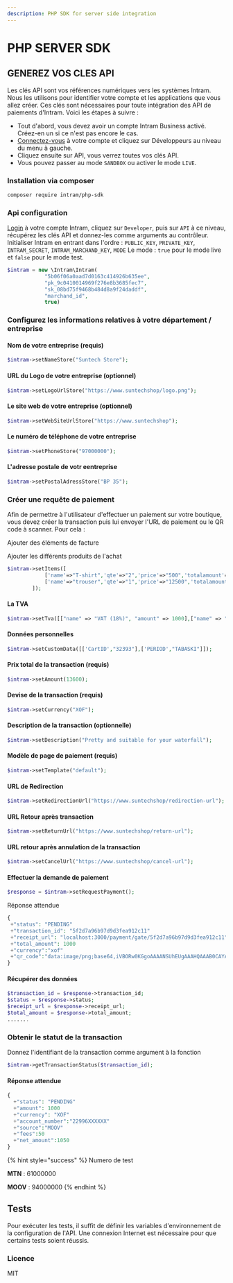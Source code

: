 ```yaml
---
description: PHP SDK for server side integration
---
```


# PHP SERVER SDK

## GENEREZ VOS CLES API

Les clés API sont vos références numériques vers les systèmes Intram. Nous les utilisons pour identifier votre compte et les applications que vous allez créer. Ces clés sont nécessaires pour toute intégration des API de paiements d'Intram. Voici les étapes à suivre :

* Tout d'abord, vous devez avoir un compte Intram Business activé. Créez-en un si ce n'est pas encore le cas.
* [Connectez-vous](https://app.intram.org/login) à votre compte et cliquez sur Développeurs au niveau du menu à gauche.
* Cliquez ensuite sur API, vous verrez toutes vos clés API.
* Vous pouvez passer au mode `SANDBOX` ou activer le mode `LIVE`.

### Installation via composer

```bash
composer require intram/php-sdk
```

### Api configuration

[Login](https://app.intram.org/login) à votre compte Intram, cliquez sur `Developer`, puis sur `API` à ce niveau, récupérez les clés API et donnez-les comme arguments au contrôleur. Initialiser Intram en entrant dans l'ordre : `PUBLIC_KEY`, `PRIVATE_KEY`, `INTRAM_SECRET`, `INTRAM_MARCHAND_KEY`, `MODE` Le mode : `true` pour le mode live et `false` pour le mode test.

```php
$intram = new \Intram\Intram(
            "5b06f06a0aad7d0163c414926b635ee",
            "pk_9c0410014969f276e8b3685fec7",
            "sk_08bd75f9468b484d8a9f24daddf",
            "marchand_id",
            true)
```

### Configurez les informations relatives à votre département / entreprise

#### Nom de votre entreprise (requis)

```php
$intram->setNameStore("Suntech Store");
```

#### URL du Logo de votre entreprise (optionnel)

```php
$intram->setLogoUrlStore("https://www.suntechshop/logo.png");
```

#### Le site web de votre entreprise (optionnel)

```php
$intram->setWebSiteUrlStore("https://www.suntechshop");
```

#### Le numéro de téléphone de votre entreprise

```php
$intram->setPhoneStore("97000000");
```

#### L'adresse postale de votr eentreprise

```php
$intram->setPostalAdressStore("BP 35");
```

### Créer une requête de paiement

Afin de permettre à l'utilisateur d'effectuer un paiement sur votre boutique, vous devez créer la transaction puis lui envoyer l'URL de paiement ou le QR code à scanner. Pour cela :

Ajouter des éléments de facture

Ajouter les différents produits de l'achat

```php
$intram->setItems([
            ['name'=>"T-shirt",'qte'=>"2",'price'=>"500",'totalamount'=>"1000"],
            ['name'=>"trouser",'qte'=>"1",'price'=>"12500",'totalamount'=>"12500"],
        ]);
```

#### La TVA

```php
$intram->setTva([["name" => "VAT (18%)", "amount" => 1000],["name" => " other VAT", "amount" => 500]]);
```

#### Données personnelles

```php
$intram->setCustomData([['CartID',"32393"],['PERIOD',"TABASKI"]]);
```

#### Prix total de la transaction (requis)

```php
$intram->setAmount(13600);
```

#### Devise de la transaction (requis)

```php
$intram->setCurrency("XOF");
```

#### Description de la transaction (optionnelle)

```php
$intram->setDescription("Pretty and suitable for your waterfall");
```

#### Modèle de page de paiement (requis)

```php
$intram->setTemplate("default");
```

#### URL de Redirection

```php
$intram->setRedirectionUrl("https://www.suntechshop/redirection-url");
```

#### URL Retour après transaction

```php
$intram->setReturnUrl("https://www.suntechshop/return-url");
```

#### URL retour après annulation de la transaction

```php
$intram->setCancelUrl("https://www.suntechshop/cancel-url");
```

#### Effectuer la demande de paiement

```php
$response = $intram->setRequestPayment();
```

Réponse attendue

```php
{
 +"status": "PENDING"
 +"transaction_id": "5f2d7a96b97d9d3fea912c11"
 +"receipt_url": "localhost:3000/payment/gate/5f2d7a96b97d9d3fea912c11"
 +"total_amount": 1000
 +"currency":"xof"
 +"qr_code":"data:image/png;base64,iVBORw0KGgoAAAANSUhEUgAAAHQAAAB0CAYAAABUmhYnAAAAAklEQVR4AewaftIAAAL9SURBVO3BQQ7jCAhFwZcvi6NyKI7KgkyWrCxZdtLdDFWv9wdrDLFGEWsUsUYRaxSxRhFrFL ▶"
}
```

#### Récupérer des données

```php
$transaction_id = $response->transaction_id;
$status = $response->status;
$receipt_url = $response->receipt_url;
$total_amount = $response->total_amount;
.......
```

### Obtenir le statut de la transaction

Donnez l'identifiant de la transaction comme argument à la fonction

```php
$intram->getTransactionStatus($transaction_id);
```

#### Réponse attendue

```php
{
  +"status": "PENDING"
  +"amount": 1000
  +"currency": "XOF"
  +"account_number":"22996XXXXXX"
  +"source":"MOOV"
  +"fees":50
  +"net_amount":1050
}
```

{% hint style="success" %}
Numero de test

&#x20;**MTN** : 61000000

&#x20;**MOOV** : 94000000
{% endhint %}

## Tests

Pour exécuter les tests, il suffit de définir les variables d'environnement de la configuration de l'API. Une connexion Internet est nécessaire pour que certains tests soient réussis.

### Licence

MIT
